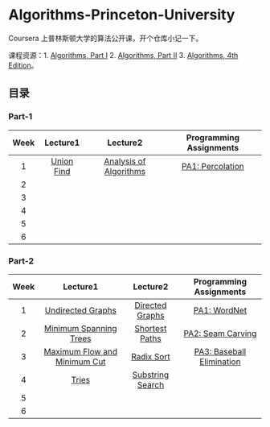 # Algorithms-Princeton-University

Coursera 上普林斯顿大学的算法公开课，开个仓库小记一下。

课程资源：1. [Algorithms, Part I](https://www.coursera.org/learn/algorithms-part1) 2. [Algorithms, Part II](https://www.coursera.org/learn/algorithms-part2)  3. [Algorithms, 4th Edition](https://algs4.cs.princeton.edu/home/)。

## 目录

### Part-1

| Week  | Lecture1                                                          | Lecture2                                                                      | Programming Assignments                                                 |
| :---: | :---------------------------------------------------------------: | :---------------------------------------------------------------------------: | :---------------------------------------------------------------------: |
| 1     | [Union Find](https://www.cnblogs.com/mingyueanyao/p/8583941.html) | [Analysis of Algorithms](https://www.cnblogs.com/mingyueanyao/p/9111665.html) | [PA1: Percolation](https://www.cnblogs.com/mingyueanyao/p/9097987.html) |
| 2     |                                                                   |                                                                               |                                                                         |
| 3     |                                                                   |                                                                               |                                                                         |
| 4     |                                                                   |                                                                               |                                                                         |
| 5     |                                                                   |                                                                               |                                                                         |
| 6     |                                                                   |                                                                               |                                                                         |

### Part-2

| Week  | Lecture1                                                                      | Lecture2                                                               | Programming Assignments                                                  |
| :---: | :---------------------------------------------------------------------------: | :--------------------------------------------------------------------: | :----------------------------------------------------------------------: |
| 1     | [Undirected Graphs](https://www.cnblogs.com/mingyueanyao/p/9133805.html)      | [Directed Graphs](https://www.cnblogs.com/mingyueanyao/p/9148210.html) | [PA1: WordNet](https://www.cnblogs.com/mingyueanyao/p/9166441.html)      |
| 2     | [Minimum Spanning Trees](https://www.cnblogs.com/mingyueanyao/p/9173662.html) | [Shortest Paths](https://www.cnblogs.com/mingyueanyao/p/9193928.html)  | [PA2: Seam Carving](https://www.cnblogs.com/mingyueanyao/p/9216648.html) |
| 3     |     [Maximum Flow and Minimum Cut](https://www.cnblogs.com/mingyueanyao/p/9284898.html)                                                                          |               [Radix Sort](https://www.cnblogs.com/mingyueanyao/p/9347094.html)                                                         |   [PA3: Baseball Elimination](https://www.cnblogs.com/mingyueanyao/p/9339806.html)                                                                       |
| 4     |          [Tries](https://www.cnblogs.com/mingyueanyao/p/9386004.html)                                                                     |     [Substring Search](https://www.cnblogs.com/mingyueanyao/p/9404556.html)                                                                   |                                                                          |
| 5     |                                                                               |                                                                        |                                                                          |
| 6     |                                                                               |                                                                        |                                                                          |

